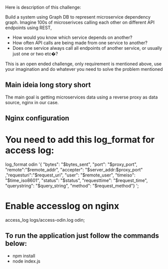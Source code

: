 Here is description of this challenge: 

Build a system using Graph DB to represent microservice dependency graph. 
Imagine 100s of microserivces calling each other on different API endpoints using REST, 

* How would you know which service depends on another? 
* How often API calls are being made from one service to another? 
* Does one service always call all endpoints of another service, or usually just one or two etc�?

This is an open ended challenge, only requirement is mentioned above, use your imagination and do whatever you need to solve the problem mentioned



## Main ideia long story short

The main goal is getting microservices data using a reverse proxy as data source, nginx in our case.



## Nginx configuration

# You need to add this log_format for access log:
log_format  odin  '{ "bytes": "$bytes_sent", "port": "$proxy_port", "remote":"$remote_addr", "accepter": "$server_addr:$proxy_port" ,"requesturi":"$request_uri", "user": "$remote_user", "timeiso": "$time_iso8601", "status": "$status", "requesttime": "$request_time", "querystring": "$query_string", "method": "$request_method"} ';

# Enable accesslog on nginx
access_log  logs/access-odin.log  odin;


## To run the application just follow the commands below:

* npm install
* node index.js